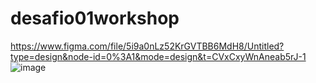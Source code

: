 # desafio01workshop
https://www.figma.com/file/5i9a0nLz52KrGVTBB6MdH8/Untitled?type=design&node-id=0%3A1&mode=design&t=CVxCxyWnAneab5rJ-1
![image](https://github.com/keziaanjos/desafio01workshop/assets/143471255/8608f399-1282-4579-bee5-567e76384af3)
